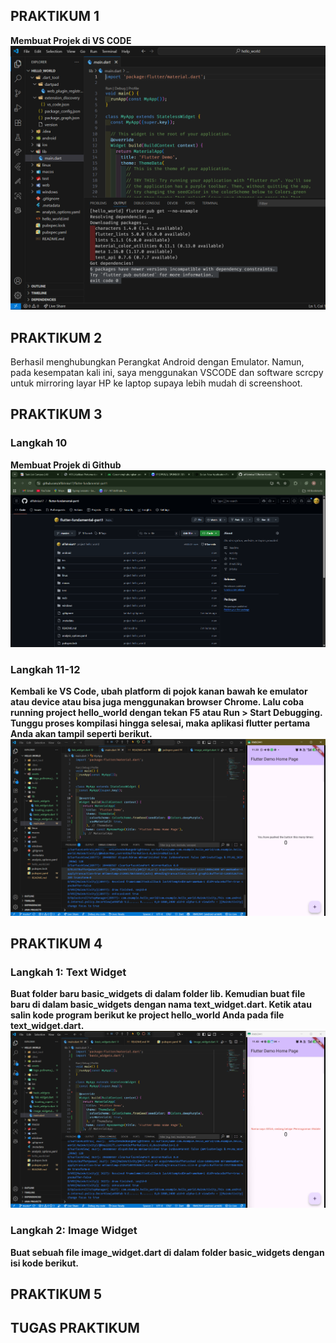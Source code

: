 ## PRAKTIKUM 1
**Membuat Projek di VS CODE**
<img src="img/prak1_langkah4.png">

## PRAKTIKUM 2
Berhasil menghubungkan Perangkat Android dengan Emulator. Namun, pada kesempatan kali ini, saya menggunakan VSCODE dan software scrcpy untuk mirroring layar HP ke laptop supaya lebih mudah di screenshoot.

## PRAKTIKUM 3

### Langkah 10
**Membuat Projek di Github**
<img src="img/prak3_langkah10.png">

### Langkah 11-12
**Kembali ke VS Code, ubah platform di pojok kanan bawah ke emulator atau device atau bisa juga menggunakan browser Chrome. Lalu coba running project hello_world dengan tekan F5 atau Run > Start Debugging. Tunggu proses kompilasi hingga selesai, maka aplikasi flutter pertama Anda akan tampil seperti berikut.**
<img src="img/prak3_langkah11.png">

## PRAKTIKUM 4
### Langkah 1: Text Widget
**Buat folder baru basic_widgets di dalam folder lib. Kemudian buat file baru di dalam basic_widgets dengan nama text_widget.dart. Ketik atau salin kode program berikut ke project hello_world Anda pada file text_widget.dart.**
<img src="img/prak4_langkah1.png">

### Langkah 2: Image Widget
**Buat sebuah file image_widget.dart di dalam folder basic_widgets dengan isi kode berikut.**

## PRAKTIKUM 5

## TUGAS PRAKTIKUM